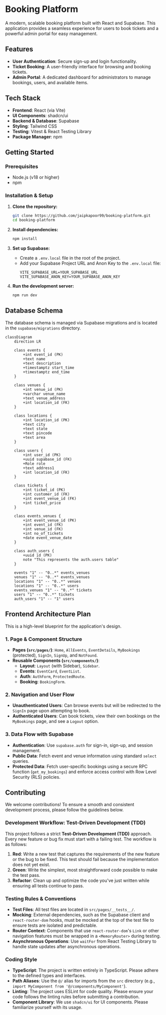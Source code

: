 # Booking Platform

A modern, scalable booking platform built with React and Supabase. This application provides a seamless experience for users to book tickets and a powerful admin portal for easy management.

## Features

- **User Authentication**: Secure sign-up and login functionality.
- **Ticket Booking**: A user-friendly interface for browsing and booking tickets.
- **Admin Portal**: A dedicated dashboard for administrators to manage bookings, users, and available items.

## Tech Stack

- **Frontend**: React (via Vite)
- **UI Components**: shadcn/ui
- **Backend & Database**: Supabase
- **Styling**: Tailwind CSS
- **Testing**: Vitest & React Testing Library
- **Package Manager**: npm

## Getting Started

### Prerequisites

- Node.js (v18 or higher)
- npm

### Installation & Setup

1.  **Clone the repository:**

    ```bash
    git clone https://github.com/jaipkapoor99/booking-platform.git
    cd booking-platform
    ```

2.  **Install dependencies:**

    ```bash
    npm install
    ```

3.  **Set up Supabase:**

    - Create a `.env.local` file in the root of the project.
    - Add your Supabase Project URL and Anon Key to the `.env.local` file:
      ```env
      VITE_SUPABASE_URL=YOUR_SUPABASE_URL
      VITE_SUPABASE_ANON_KEY=YOUR_SUPABASE_ANON_KEY
      ```

4.  **Run the development server:**
    ```bash
    npm run dev
    ```

## Database Schema

The database schema is managed via Supabase migrations and is located in the `supabase/migrations` directory.

```mermaid
classDiagram
    direction LR

    class events {
        +int event_id (PK)
        +text name
        +text description
        +timestamptz start_time
        +timestamptz end_time
    }

    class venues {
        +int venue_id (PK)
        +varchar venue_name
        +text venue_address
        +int location_id (FK)
    }

    class locations {
        +int location_id (PK)
        +text city
        +text state
        +text pincode
        +text area
    }

    class users {
        +int user_id (PK)
        +uuid supabase_id (FK)
        +Role role
        +text address1
        +int location_id (FK)
    }

    class tickets {
        +int ticket_id (PK)
        +int customer_id (FK)
        +int event_venue_id (FK)
        +int ticket_price
    }

    class events_venues {
        +int event_venue_id (PK)
        +int event_id (FK)
        +int venue_id (FK)
        +int no_of_tickets
        +date event_venue_date
    }

    class auth_users {
        +uuid id (PK)
        note "This represents the auth.users table"
    }

    events "1" -- "0..*" events_venues
    venues "1" -- "0..*" events_venues
    locations "1" -- "0..*" venues
    locations "1" -- "0..*" users
    events_venues "1" -- "0..*" tickets
    users "1" -- "0..*" tickets
    auth_users "1" -- "1" users
```

## Frontend Architecture Plan

This is a high-level blueprint for the application's design.

### 1. Page & Component Structure

- **Pages (`src/pages/`)**: `Home`, `AllEvents`, `EventDetails`, `MyBookings` (protected), `SignIn`, `SignUp`, and `NotFound`.
- **Reusable Components (`src/components/`)**:
  - **Layout**: `Layout` (with Sidebar), `Sidebar`.
  - **Events**: `EventCard`, `EventList`.
  - **Auth**: `AuthForm`, `ProtectedRoute`.
  - **Booking**: `BookingForm`.

### 2. Navigation and User Flow

- **Unauthenticated Users**: Can browse events but will be redirected to the `SignIn` page upon attempting to book.
- **Authenticated Users**: Can book tickets, view their own bookings on the `MyBookings` page, and see a `Logout` option.

### 3. Data Flow with Supabase

- **Authentication**: Use `supabase.auth` for sign-in, sign-up, and session management.
- **Public Data**: Fetch event and venue information using standard `select` queries.
- **Protected Data**: Fetch user-specific bookings using a secure RPC function (`get_my_bookings`) and enforce access control with Row Level Security (RLS) policies.

## Contributing

We welcome contributions! To ensure a smooth and consistent development process, please follow the guidelines below.

### Development Workflow: Test-Driven Development (TDD)

This project follows a strict **Test-Driven Development (TDD)** approach. Every new feature or bug fix must start with a failing test. The workflow is as follows:

1.  **Red**: Write a new test that captures the requirements of the new feature or the bug to be fixed. This test should fail because the implementation does not yet exist.
2.  **Green**: Write the simplest, most straightforward code possible to make the test pass.
3.  **Refactor**: Clean up and optimize the code you've just written while ensuring all tests continue to pass.

### Testing Rules & Conventions

- **Test Files**: All test files are located in `src/pages/__tests__/`.
- **Mocking**: External dependencies, such as the Supabase client and `react-router-dom` hooks, must be mocked at the top of the test file to ensure tests are isolated and predictable.
- **Router Context**: Components that use `react-router-dom`'s `Link` or other navigation features must be wrapped in a `<MemoryRouter>` during testing.
- **Asynchronous Operations**: Use `waitFor` from React Testing Library to handle state updates after asynchronous operations.

### Coding Style

- **TypeScript**: The project is written entirely in TypeScript. Please adhere to the defined types and interfaces.
- **Path Aliases**: Use the `@/` alias for imports from the `src` directory (e.g., `import MyComponent from '@/components/MyComponent'`).
- **Linting**: The project uses ESLint for code quality. Please ensure your code follows the linting rules before submitting a contribution.
- **Component Library**: We use `shadcn/ui` for UI components. Please familiarize yourself with its usage.
